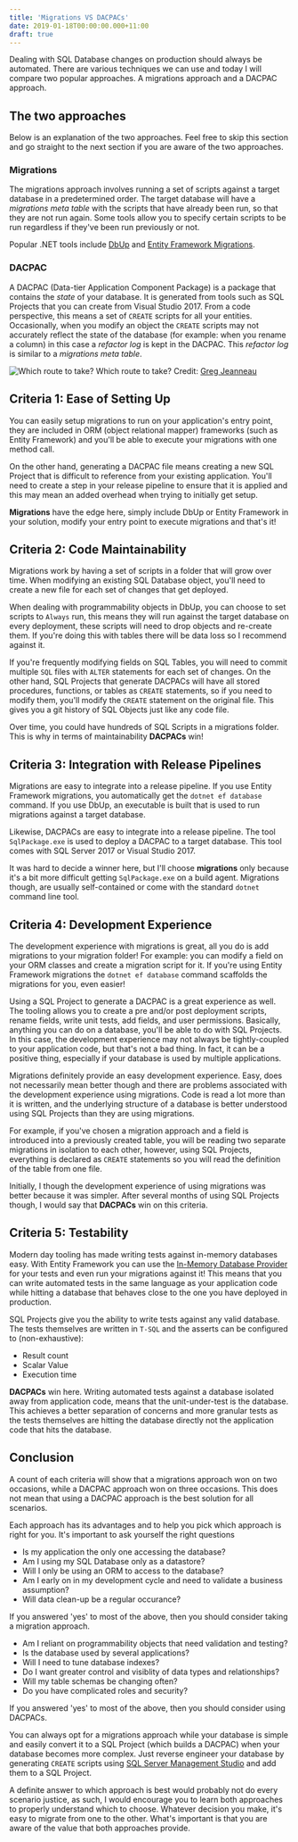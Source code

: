 ```yaml
---
title: 'Migrations VS DACPACs'
date: 2019-01-18T00:00:00.000+11:00
draft: true
---
```


Dealing with SQL Database changes on production should always be automated. There are various techniques we can use and today I will compare two popular approaches. A migrations approach and a DACPAC approach.

## The two approaches
Below is an explanation of the two approaches. Feel free to skip this section and go straight to the next section if you are aware of the two approaches.

### Migrations
The migrations approach involves running a set of scripts against a target database in a predetermined order. The target database will have a _migrations meta table_ with the scripts that have already been run, so that they are not run again. Some tools allow you to specify certain scripts to be run regardless if they've been run previously or not.

Popular .NET tools include [DbUp](https://dbup.github.io/) and [Entity Framework Migrations](https://docs.microsoft.com/en-us/aspnet/mvc/overview/getting-started/getting-started-with-ef-using-mvc/migrations-and-deployment-with-the-entity-framework-in-an-asp-net-mvc-application). 

### DACPAC
A DACPAC (Data-tier Application Component Package) is a package that contains the _state_ of your database. It is generated from tools such as SQL Projects that you can create from Visual Studio 2017. From a code perspective, this means a set of `CREATE` scripts for all your entities. Occasionally, when you modify an object the `CREATE` scripts may not accurately reflect the state of the database (for example: when you rename a column) in this case a _refactor log_ is kept in the DACPAC. This _refactor log_ is similar to a _migrations meta table_.

![Which route to take?](/images/migrations-vs-dacpacs-which-steps.jpg) Which route to take? Credit: [Greg Jeanneau](https://unsplash.com/@gregjeanneau)

## Criteria 1: Ease of Setting Up
You can easily setup migrations to run on your application's entry point, they are included in ORM (object relational mapper) frameworks (such as Entity Framework) and you'll be able to execute your migrations with one method call.

On the other hand, generating a DACPAC file means creating a new SQL Project that is difficult to reference from your existing application. You'll need to create a step in your release pipeline to ensure that it is applied and this may mean an added overhead when trying to initially get setup.

__Migrations__ have the edge here, simply include DbUp or Entity Framework in your solution, modify your entry point to execute migrations and that's it!

## Criteria 2: Code Maintainability
Migrations work by having a set of scripts in a folder that will grow over time. When modifying an existing SQL Database object, you'll need to create a new file for each set of changes that get deployed. 

When dealing with programmability objects in DbUp, you can choose to set scripts to `Always` run, this means they will run against the target database on every deployment, these scripts will need to drop objects and re-create them. If you're doing this with tables there will be data loss so I recommend against it.

If you're frequently modifying fields on SQL Tables, you will need to commit multiple `SQL` files with `ALTER` statements for each set of changes. On the other hand, SQL Projects that generate DACPACs will have all stored procedures, functions, or tables as `CREATE` statements, so if you need to modify them, you'll modify the `CREATE` statement on the original file. This gives you a git history of SQL Objects just like any code file.

Over time, you could have hundreds of SQL Scripts in a migrations folder. This is why in terms of maintainability __DACPACs__ win!

## Criteria 3: Integration with Release Pipelines
Migrations are easy to integrate into a release pipeline. If you use Entity Framework migrations, you automatically get the `dotnet ef database` command. If you use DbUp, an executable is built that is used to run migrations against a target database.

Likewise, DACPACs are easy to integrate into a release pipeline. The tool `SqlPackage.exe` is used to deploy a DACPAC to a target database. This tool comes with SQL Server 2017 or Visual Studio 2017.

It was hard to decide a winner here, but I'll choose __migrations__ only because it's a bit more difficult getting `SqlPackage.exe` on a build agent. Migrations though, are usually self-contained or come with the standard `dotnet` command line tool.
 
## Criteria 4: Development Experience
The development experience with migrations is great, all you do is add migrations to your migration folder! For example: you can modify a field on your ORM classes and create a migration script for it. If you're using Entity Framework migrations the  `dotnet ef database` command scaffolds the migrations for you, even easier! 

Using a SQL Project to generate a DACPAC is a great experience as well. The tooling allows you to create a pre and/or post deployment scripts, rename fields, write unit tests, add fields, and user permissions. Basically, anything you can do on a database, you'll be able to do with SQL Projects. In this case, the development experience may not always be tightly-coupled to your application code, but that's not a bad thing. In fact, it can be a positive thing, especially if your database is used by multiple applications.

Migrations definitely provide an easy development experience. Easy, does not necessarily mean better though and there are problems associated with the development experience using migrations. Code is read a lot more than it is written, and the underlying structure of a database is better understood using SQL Projects than they are using migrations. 

For example, if you've chosen a migration approach and a field is introduced into a previously created table, you will be reading two separate migrations in isolation to each other, however, using SQL Projects, everything is declared as `CREATE` statements so you will read the definition of the table from one file.

Initially, I though the development experience of using migrations was better because it was simpler. After several months of using SQL Projects though, I would say that __DACPACs__ win on this criteria.

## Criteria 5: Testability
Modern day tooling has made writing tests against in-memory databases easy. With Entity Framework you can use the [In-Memory Database Provider](https://docs.microsoft.com/en-us/ef/core/providers/in-memory/) for your tests and even run your migrations against it! This means that you can write automated tests in the same language as your application code while hitting a database that behaves close to the one you have deployed in production.

SQL Projects give you the ability to write tests against any valid database. The tests themselves are written in `T-SQL` and the asserts can be configured to (non-exhaustive):

- Result count
- Scalar Value
- Execution time

__DACPACs__ win here. Writing automated tests against a database isolated away from application code, means that the unit-under-test is the database. This achieves a better separation of concerns and more granular tests as the tests themselves are hitting the database directly not the application code that hits the database.

## Conclusion
A count of each criteria will show that a migrations approach won on two occasions, while a DACPAC approach won on three occasions. This does not mean that using a DACPAC approach is the best solution for all scenarios.

Each approach has its advantages and to help you pick which approach is right for you. It's important to ask yourself the right questions

- Is my application the only one accessing the database?
- Am I using my SQL Database only as a datastore?
- Will I only be using an ORM to access to the database?
- Am I early on in my development cycle and need to validate a business assumption? 
- Will data clean-up be a regular occurance?

If you answered 'yes' to most of the above, then you should consider taking a migration approach.

- Am I reliant on programmability objects that need validation and testing?
- Is the database used by several applications?
- Will I need to tune database indexes?
- Do I want greater control and visiblity of data types and relationships?
- Will my table schemas be changing often?
- Do you have complicated roles and security? 

If you answered 'yes' to most of the above, then you should consider using DACPACs.

You can always opt for a migrations approach while your database is simple and easily convert it to a SQL Project (which builds a DACPAC) when your database becomes more complex. Just reverse engineer your database by generating `CREATE` scripts using [SQL Server Management Studio](https://docs.microsoft.com/en-us/sql/ssms/download-sql-server-management-studio-ssms?view=sql-server-2017) and add them to a SQL Project.

A definite answer to which approach is best would probably not do every scenario justice, as such, I would encourage you to learn both approaches to properly understand which to choose. Whatever decision you make, it's easy to migrate from one to the other. What's important is that you are aware of the value that both approaches provide.
